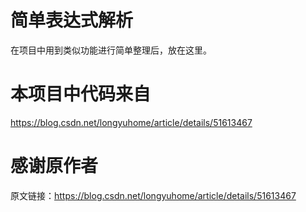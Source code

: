 # 简单表达式解析

在项目中用到类似功能进行简单整理后，放在这里。

# 本项目中代码来自

https://blog.csdn.net/longyuhome/article/details/51613467

# 感谢原作者

原文链接：https://blog.csdn.net/longyuhome/article/details/51613467
